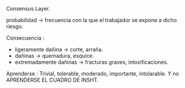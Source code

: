 Consensus Layer.

probabilidad → frecuencia con la que el trabajador se expone a dicho riesgo. 

Consecuencia : 

+ ligeramente dañina → corte, arraña.
+ dañinas → quemadura, esquice.
+ extremadamente dañinas → fracturas graves, intoxificaciones.

Aprenderse : Trivial, tolerable, moderado, importante, intolarable.
Y no APRENDERSE EL CUADRO DE INSHT.



